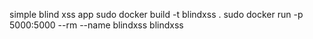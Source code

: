 simple blind xss app
sudo docker build -t blindxss .
sudo docker run -p 5000:5000 --rm --name blindxss blindxss
